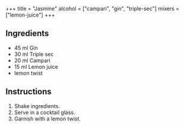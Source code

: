 +++
title = "Jasmine"
alcohol = ["campari", "gin", "triple-sec"]
mixers = ["lemon-juice"]
+++

## Ingredients

- 45 ml Gin
- 30 ml Triple sec
- 20 ml Campari
- 15 ml Lemon juice
- lemon twist

## Instructions

1. Shake ingredients.
2. Serve in a cocktail glass.
3. Garnish with a lemon twist.
